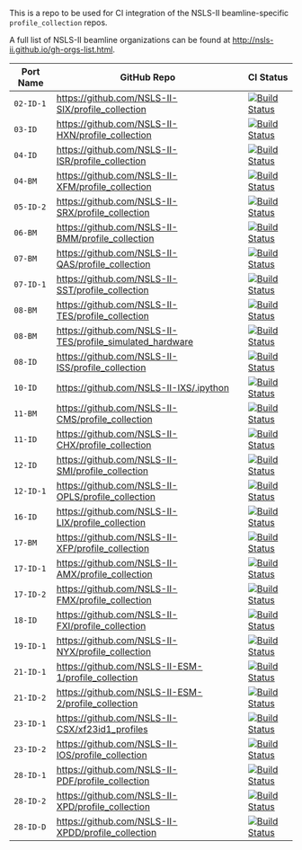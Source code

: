 This is a repo to be used for CI integration of the NSLS-II beamline-specific `profile_collection` repos.

A full list of NSLS-II beamline organizations can be found at http://nsls-ii.github.io/gh-orgs-list.html.

| Port Name | GitHub Repo | CI Status |
|-----------|-------------|-----------|
| `02-ID-1` | https://github.com/NSLS-II-SIX/profile_collection | [![Build Status](https://dev.azure.com/nsls2/profile_collections/_apis/build/status/NSLS-II-SIX.profile_collection?repoName=NSLS-II-SIX%2Fprofile_collection&branchName=master)](https://dev.azure.com/nsls2/profile_collections/_build/latest?definitionId=17&repoName=NSLS-II-SIX%2Fprofile_collection&branchName=master) |
| `03-ID` | https://github.com/NSLS-II-HXN/profile_collection | [![Build Status](https://dev.azure.com/nsls2/profile_collections/_apis/build/status/NSLS-II-HXN.profile_collection?repoName=NSLS-II-HXN%2Fprofile_collection&branchName=master)](https://dev.azure.com/nsls2/profile_collections/_build/latest?definitionId=44&repoName=NSLS-II-HXN%2Fprofile_collection&branchName=master) |
| `04-ID` | https://github.com/NSLS-II-ISR/profile_collection | [![Build Status](https://dev.azure.com/nsls2/profile_collections/_apis/build/status/NSLS-II-ISR.profile_collection?branchName=master)](https://dev.azure.com/nsls2/profile_collections/_build/latest?definitionId=14&branchName=master) |
| `04-BM` | https://github.com/NSLS-II-XFM/profile_collection | [![Build Status](https://dev.azure.com/nsls2/profile_collections/_apis/build/status/NSLS-II-XFM.profile_collection?branchName=master)](https://dev.azure.com/nsls2/profile_collections/_build/latest?definitionId=13&branchName=master) |
| `05-ID-2` | https://github.com/NSLS-II-SRX/profile_collection | [![Build Status](https://dev.azure.com/nsls2/profile_collections/_apis/build/status/NSLS-II-SRX.profile_collection?repoName=NSLS-II-SRX%2Fprofile_collection&branchName=master)](https://dev.azure.com/nsls2/profile_collections/_build/latest?definitionId=15&repoName=NSLS-II-SRX%2Fprofile_collection&branchName=master) |
| `06-BM` | https://github.com/NSLS-II-BMM/profile_collection | [![Build Status](https://dev.azure.com/nsls2/profile_collections/_apis/build/status/NSLS-II-BMM.profile_collection?repoName=NSLS-II-BMM%2Fprofile_collection&branchName=master)](https://dev.azure.com/nsls2/profile_collections/_build/latest?definitionId=16&repoName=NSLS-II-BMM%2Fprofile_collection&branchName=master) |
| `07-BM` | https://github.com/NSLS-II-QAS/profile_collection | [![Build Status](https://dev.azure.com/nsls2/profile_collections/_apis/build/status/NSLS-II-QAS.profile_collection?repoName=NSLS-II-QAS%2Fprofile_collection&branchName=master)](https://dev.azure.com/nsls2/profile_collections/_build/latest?definitionId=18&repoName=NSLS-II-QAS%2Fprofile_collection&branchName=master) |
| `07-ID-1` | https://github.com/NSLS-II-SST/profile_collection | [![Build Status](https://dev.azure.com/nsls2/profile_collections/_apis/build/status/NSLS-II-SST.profile_collection?repoName=NSLS-II-SST%2Fprofile_collection&branchName=master)](https://dev.azure.com/nsls2/profile_collections/_build/latest?definitionId=23&repoName=NSLS-II-SST%2Fprofile_collection&branchName=master) |
| `08-BM` | https://github.com/NSLS-II-TES/profile_collection | [![Build Status](https://dev.azure.com/nsls2/profile_collections/_apis/build/status/NSLS-II-TES.profile_collection?repoName=NSLS-II-TES%2Fprofile_collection&branchName=master)](https://dev.azure.com/nsls2/profile_collections/_build/latest?definitionId=21&repoName=NSLS-II-TES%2Fprofile_collection&branchName=master) |
| `08-BM` | https://github.com/NSLS-II-TES/profile_simulated_hardware | [![Build Status](https://dev.azure.com/nsls2/profile_collections/_apis/build/status/NSLS-II-TES.profile_simulated_hardware?repoName=NSLS-II-TES%2Fprofile_simulated_hardware&branchName=master)](https://dev.azure.com/nsls2/profile_collections/_build/latest?definitionId=28&repoName=NSLS-II-TES%2Fprofile_simulated_hardware&branchName=master) |
| `08-ID` | https://github.com/NSLS-II-ISS/profile_collection | [![Build Status](https://dev.azure.com/nsls2/profile_collections/_apis/build/status/NSLS-II-ISS.profile_collection?repoName=NSLS-II-ISS%2Fprofile_collection&branchName=main)](https://dev.azure.com/nsls2/profile_collections/_build/latest?definitionId=32&repoName=NSLS-II-ISS%2Fprofile_collection&branchName=main) |
| `10-ID` | https://github.com/NSLS-II-IXS/.ipython | [![Build Status](https://dev.azure.com/nsls2/profile_collections/_apis/build/status/NSLS-II-IXS..ipython?repoName=NSLS-II-IXS%2F.ipython&branchName=master)](https://dev.azure.com/nsls2/profile_collections/_build/latest?definitionId=39&repoName=NSLS-II-IXS%2F.ipython&branchName=master) |
| `11-BM` | https://github.com/NSLS-II-CMS/profile_collection | [![Build Status](https://dev.azure.com/nsls2/profile_collections/_apis/build/status/NSLS-II-CMS.profile_collection?repoName=NSLS-II-CMS%2Fprofile_collection&branchName=master)](https://dev.azure.com/nsls2/profile_collections/_build/latest?definitionId=25&repoName=NSLS-II-CMS%2Fprofile_collection&branchName=master) |
| `11-ID` | https://github.com/NSLS-II-CHX/profile_collection | [![Build Status](https://dev.azure.com/nsls2/profile_collections/_apis/build/status/NSLS-II-CHX.profile_collection?repoName=NSLS-II-CHX%2Fprofile_collection&branchName=master)](https://dev.azure.com/nsls2/profile_collections/_build/latest?definitionId=19&repoName=NSLS-II-CHX%2Fprofile_collection&branchName=master) |
| `12-ID` | https://github.com/NSLS-II-SMI/profile_collection | [![Build Status](https://dev.azure.com/nsls2/profile_collections/_apis/build/status/NSLS-II-SMI.profile_collection?repoName=NSLS-II-SMI%2Fprofile_collection&branchName=master)](https://dev.azure.com/nsls2/profile_collections/_build/latest?definitionId=2&repoName=NSLS-II-SMI%2Fprofile_collection&branchName=master) |
| `12-ID-1` | https://github.com/NSLS-II-OPLS/profile_collection | [![Build Status](https://dev.azure.com/nsls2/profile_collections/_apis/build/status/NSLS-II-OPLS.profile_collection?repoName=NSLS-II-OPLS%2Fprofile_collection&branchName=master)](https://dev.azure.com/nsls2/profile_collections/_build/latest?definitionId=29&repoName=NSLS-II-OPLS%2Fprofile_collection&branchName=master) |
| `16-ID` | https://github.com/NSLS-II-LIX/profile_collection | [![Build Status](https://dev.azure.com/nsls2/profile_collections/_apis/build/status/NSLS-II-LIX.profile_collection?repoName=NSLS-II-LIX%2Fprofile_collection&branchName=master)](https://dev.azure.com/nsls2/profile_collections/_build/latest?definitionId=36&repoName=NSLS-II-LIX%2Fprofile_collection&branchName=master) |
| `17-BM` | https://github.com/NSLS-II-XFP/profile_collection | [![Build Status](https://dev.azure.com/nsls2/profile_collections/_apis/build/status/NSLS-II-XFP.profile_collection?repoName=NSLS-II-XFP%2Fprofile_collection&branchName=master)](https://dev.azure.com/nsls2/profile_collections/_build/latest?definitionId=6&repoName=NSLS-II-XFP%2Fprofile_collection&branchName=master) |
| `17-ID-1` | https://github.com/NSLS-II-AMX/profile_collection | [![Build Status](https://dev.azure.com/nsls2/profile_collections/_apis/build/status/NSLS-II-AMX.profile_collection?repoName=NSLS-II-AMX%2Fprofile_collection&branchName=master)](https://dev.azure.com/nsls2/profile_collections/_build/latest?definitionId=38&repoName=NSLS-II-AMX%2Fprofile_collection&branchName=master) |
| `17-ID-2` | https://github.com/NSLS-II-FMX/profile_collection | [![Build Status](https://dev.azure.com/nsls2/profile_collections/_apis/build/status/NSLS-II-FMX.profile_collection?repoName=NSLS-II-FMX%2Fprofile_collection&branchName=master)](https://dev.azure.com/nsls2/profile_collections/_build/latest?definitionId=34&repoName=NSLS-II-FMX%2Fprofile_collection&branchName=master) |
| `18-ID` | https://github.com/NSLS-II-FXI/profile_collection | [![Build Status](https://dev.azure.com/nsls2/profile_collections/_apis/build/status/NSLS-II-FXI.profile_collection?repoName=NSLS-II-FXI%2Fprofile_collection&branchName=master)](https://dev.azure.com/nsls2/profile_collections/_build/latest?definitionId=37&repoName=NSLS-II-FXI%2Fprofile_collection&branchName=master) |
| `19-ID-1` | https://github.com/NSLS-II-NYX/profile_collection | [![Build Status](https://dev.azure.com/nsls2/profile_collections/_apis/build/status/NSLS-II-NYX.profile_collection?repoName=NSLS-II-NYX%2Fprofile_collection&branchName=main)](https://dev.azure.com/nsls2/profile_collections/_build/latest?definitionId=35&repoName=NSLS-II-NYX%2Fprofile_collection&branchName=main) |
| `21-ID-1` | https://github.com/NSLS-II-ESM-1/profile_collection | [![Build Status](https://dev.azure.com/nsls2/profile_collections/_apis/build/status/NSLS-II-ESM-1.profile_collection?repoName=NSLS-II-ESM-1%2Fprofile_collection&branchName=master)](https://dev.azure.com/nsls2/profile_collections/_build/latest?definitionId=30&repoName=NSLS-II-ESM-1%2Fprofile_collection&branchName=master) |
| `21-ID-2` | https://github.com/NSLS-II-ESM-2/profile_collection | [![Build Status](https://dev.azure.com/nsls2/profile_collections/_apis/build/status/NSLS-II-ESM-2.profile_collection?repoName=NSLS-II-ESM-2%2Fprofile_collection&branchName=master)](https://dev.azure.com/nsls2/profile_collections/_build/latest?definitionId=31&repoName=NSLS-II-ESM-2%2Fprofile_collection&branchName=master) |
| `23-ID-1` | https://github.com/NSLS-II-CSX/xf23id1_profiles | [![Build Status](https://dev.azure.com/nsls2/profile_collections/_apis/build/status/NSLS-II-CSX.xf23id1_profiles?repoName=NSLS-II-CSX%2Fxf23id1_profiles&branchName=master)](https://dev.azure.com/nsls2/profile_collections/_build/latest?definitionId=33&repoName=NSLS-II-CSX%2Fxf23id1_profiles&branchName=master) |
| `23-ID-2` | https://github.com/NSLS-II-IOS/profile_collection | [![Build Status](https://dev.azure.com/nsls2/profile_collections/_apis/build/status/NSLS-II-IOS.profile_collection?repoName=NSLS-II-IOS%2Fprofile_collection&branchName=master)](https://dev.azure.com/nsls2/profile_collections/_build/latest?definitionId=26&repoName=NSLS-II-IOS%2Fprofile_collection&branchName=master) |
| `28-ID-1` | https://github.com/NSLS-II-PDF/profile_collection | [![Build Status](https://dev.azure.com/nsls2/profile_collections/_apis/build/status/NSLS-II-PDF.profile_collection?repoName=NSLS-II-PDF%2Fprofile_collection&branchName=master)](https://dev.azure.com/nsls2/profile_collections/_build/latest?definitionId=20&repoName=NSLS-II-PDF%2Fprofile_collection&branchName=master) |
| `28-ID-2` | https://github.com/NSLS-II-XPD/profile_collection | [![Build Status](https://dev.azure.com/nsls2/profile_collections/_apis/build/status/NSLS-II-XPD.profile_collection?repoName=NSLS-II-XPD%2Fprofile_collection&branchName=master)](https://dev.azure.com/nsls2/profile_collections/_build/latest?definitionId=27&repoName=NSLS-II-XPD%2Fprofile_collection&branchName=master) |
| `28-ID-D` | https://github.com/NSLS-II-XPDD/profile_collection | [![Build Status](https://dev.azure.com/nsls2/profile_collections/_apis/build/status/NSLS-II-XPDD.profile_collection?repoName=NSLS-II-XPDD%2Fprofile_collection&branchName=master)](https://dev.azure.com/nsls2/profile_collections/_build/latest?definitionId=40&repoName=NSLS-II-XPDD%2Fprofile_collection&branchName=master) |
